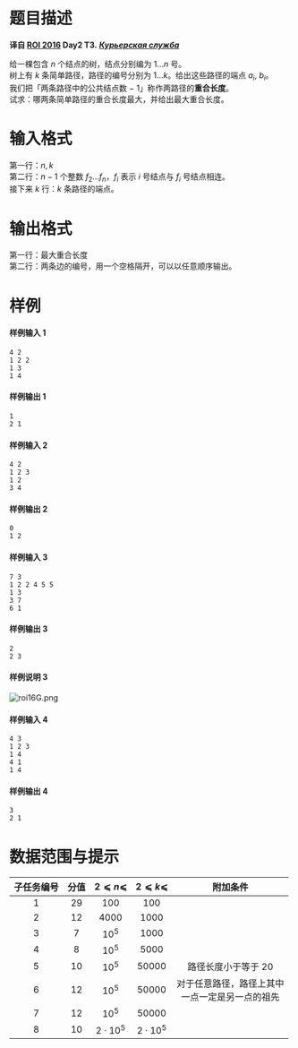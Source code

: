 
# 题目描述

**译自 [ROI 2016](http://neerc.ifmo.ru/school/archive/2015-2016.html) Day2 T3.** ***[Курьерская служба](http://neerc.ifmo.ru/school/archive/2015-2016/ru-olymp-roi-2016-day2.pdf)***

给一棵包含 $n$ 个结点的树，结点分别编为 $1\ldots n$ 号。  
树上有 $k$ 条简单路径，路径的编号分别为 $1\ldots k$。给出这些路径的端点 $a_i,$ $b_i$。  
我们把「两条路径中的公共结点数 $-$ $1$」称作两路径的**重合长度**。  
试求：哪两条简单路径的重合长度最大，并给出最大重合长度。

# 输入格式

第一行：$n,k$  
第二行：$n-1$ 个整数 $f_2\ldots f_n$，$f_i$ 表示 $i$ 号结点与 $f_i$ 号结点相连。  
接下来 $k$ 行：$k$ 条路径的端点。


# 输出格式

第一行：最大重合长度  
第二行：两条边的编号，用一个空格隔开，可以以任意顺序输出。

# 样例

#### 样例输入 1
```plain
4 2
1 2 2
1 3
1 4
```

#### 样例输出 1
```plain
1
2 1
```

#### 样例输入 2
```plain
4 2
1 2 3
1 2
3 4
```

#### 样例输出 2
```plain
0
1 2
```

#### 样例输入 3
```plain
7 3
1 2 2 4 5 5
1 3
3 7
6 1
```

#### 样例输出 3
```plain
2
2 3
```

#### 样例说明 3
![roi16G.png](/source/loj/3066/img/aHR0cHM6Ly9sb2otaW1nLnVweXVuLm1lbmNpLm1lbXNldDAuY24vMjAxOS8wNi8xMi81ZDAwZjkzNGVhN2Q2LnBuZw==.png)

#### 样例输入 4
```plain
4 3
1 2 3
1 4
4 1
1 4
```

#### 样例输出 4
```plain
3
2 1
```

# 数据范围与提示

| 子任务编号 | 分值 |   $2 ⩽ n ⩽$   | $2 ⩽ k ⩽$     | 附加条件                   |
|:----------:|:----:|:-------------:|:-------------:|:--------------------------:|
|      1     | 29   |     $100$     | $100$         |                            |
|      2     | 12   |     $4000$    | $1000$        |                            |
|      3     | 7    |     $10^5$    | $1000$        |                            |
|      4     | 8    |     $10^5$    | $5000$        |                            |
|      5     | 10   |     $10^5$    | $50000$       | 路径长度小于等于 $20$                |
|      6     | 12   |     $10^5$    | $50000$       | 对于任意路径，路径上其中 <br> 一点一定是另一点的祖先 |
|      7     |&nbsp;12&nbsp;|     $10^5$    | $50000$       |                            |
|      8     | 10   | $2\cdot 10^5$ | $2\cdot 10^5$ |                            |

